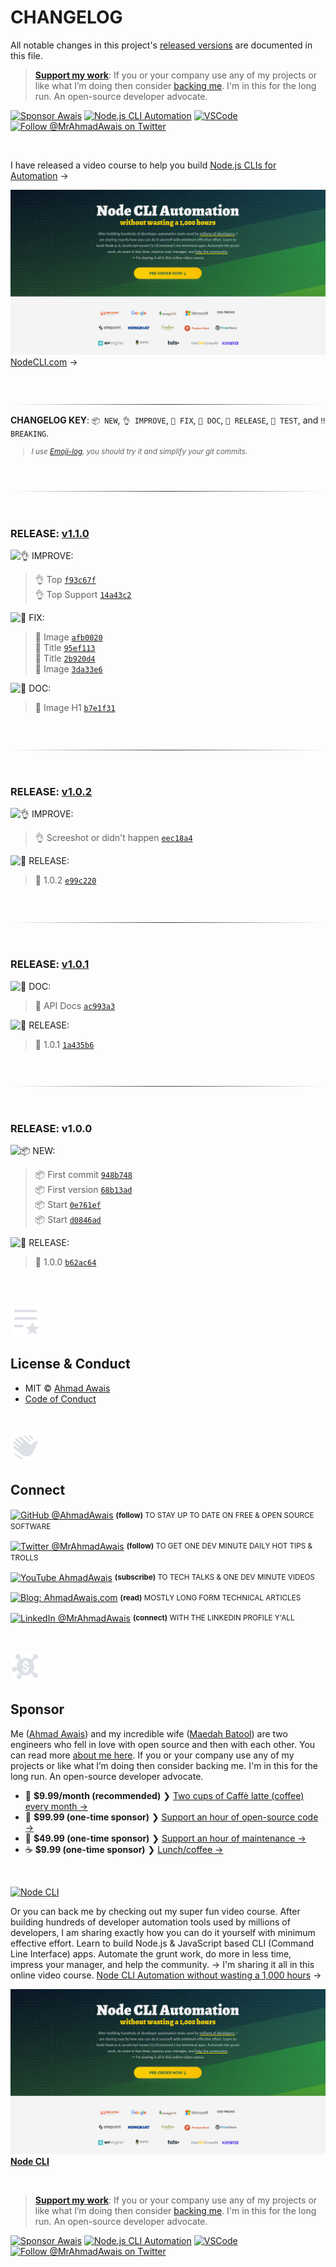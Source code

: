 # CHANGELOG

All notable changes in this project's [released versions](../../releases) are documented in this file.

> [**Support my work**][sponsor]: If you or your company use any of my projects or like what I’m doing then consider [backing me][sponsor]. I'm in this for the long run. An open-source developer advocate.

[![Sponsor Awais](https://img.shields.io/badge/-Sponsor%20Awais%20%E2%86%92-gray.svg?colorA=6A788D&colorB=6A788D&style=flat)](https://github.com/AhmadAwais/sponsor/?utm_source=FOSS) [![Node.js CLI Automation](https://img.shields.io/badge/-NodeCLI.com%20%E2%86%92-gray.svg?colorA=6A788D&colorB=6A788D&style=flat)](https://NodeCLI.com/?utm_source=FOSS)
[![VSCode](https://img.shields.io/badge/-VSCode.pro%20%E2%86%92-gray.svg?colorA=6A788D&colorB=6A788D&style=flat)](https://VSCode.pro/?utm_source=GitHubFOSS)
[![Follow @MrAhmadAwais on Twitter](https://img.shields.io/twitter/follow/mrahmadawais.svg?style=social&label=Follow%20@MrAhmadAwais)](https://twitter.com/mrahmadawais/)

<br>

I have released a video course to help you build <a href="https://NodeCLI.com/?utm_source=FOSS" target="_blank">Node.js CLIs for Automation</a> →</p>

<a href="https://NodeCLI.com/?utm_source=FOSS" target="_blank"><img src="https://raw.githubusercontent.com/ahmadawais/stuff/master/nodecli/featured.jpg" /><br>NodeCLI.com</a> →

<br>

[![hr](https://raw.githubusercontent.com/ahmadawais/stuff/master/images/git/hr.png)](/)

**CHANGELOG KEY**: `📦 NEW`, `👌 IMPROVE`, `🐛 FIX`, `📖 DOC`, `🚀 RELEASE`, `🤖 TEST`, and `‼️ BREAKING`.

<small>

> _I use [Emoji-log](https://github.com/ahmadawais/Emoji-Log), you should try it and simplify your git commits._

</small>

<br>

[![hr](https://raw.githubusercontent.com/ahmadawais/stuff/master/images/git/hr.png)](/)

<br>

### RELEASE: [v1.1.0](https://github.com/ahmadawais/cli-alerts/compare/v1.0.2...v1.1.0)

![👌 IMPROVE:](https://img.shields.io/badge/-IMPROVEMENT-gray.svg?colorB=39AA54)

> 👌 Top [`f93c67f`](https://github.com/ahmadawais/cli-alerts/commit/f93c67fed656413c45950502a587c56ea0600358) <br>
> 👌 Top Support [`14a43c2`](https://github.com/ahmadawais/cli-alerts/commit/14a43c24a7e565ef23d5770517fbd7ecafe5d30e) <br>

![🐛 FIX:](https://img.shields.io/badge/-FIX-gray.svg?colorB=ff6347)

> 🐛 Image [`afb0020`](https://github.com/ahmadawais/cli-alerts/commit/afb002063efc740af0815f53d63261401e439dc5) <br>
> 🐛 Title [`95ef113`](https://github.com/ahmadawais/cli-alerts/commit/95ef1137c8858e2050c3319d99a5d17f11b20445) <br>
> 🐛 Title [`2b920d4`](https://github.com/ahmadawais/cli-alerts/commit/2b920d4799d738e0fa7a68f4b48340b44ebb2b4d) <br>
> 🐛 Image [`3da33e6`](https://github.com/ahmadawais/cli-alerts/commit/3da33e63b6e2a87053a77bd9b563c8530f5d18f3) <br>

![📖 DOC:](https://img.shields.io/badge/-DOCS-gray.svg?colorB=978CD4)

> 📖 Image H1 [`b7e1f31`](https://github.com/ahmadawais/cli-alerts/commit/b7e1f31fe3d4fe77b3f4c0f5ed563942a0c870e9) <br>

<br>

[![hr](https://raw.githubusercontent.com/ahmadawais/stuff/master/images/git/hr.png)](/)

<br>

### RELEASE: [v1.0.2](https://github.com/ahmadawais/cli-alerts/compare/v1.0.1...v1.0.2)

![👌 IMPROVE:](https://img.shields.io/badge/-IMPROVEMENT-gray.svg?colorB=39AA54)

> 👌 Screeshot or didn't happen [`eec18a4`](https://github.com/ahmadawais/cli-alerts/commit/eec18a44f1875d20b9482136dda91749590f4819) <br>

![🚀 RELEASE:](https://img.shields.io/badge/-RELEASE-gray.svg?colorB=E5A301)

> 🚀 1.0.2 [`e99c220`](https://github.com/ahmadawais/cli-alerts/commit/e99c2209fc27fbed9dd7f787dd0ff195b5aaf5c9) <br>

<br>

[![hr](https://raw.githubusercontent.com/ahmadawais/stuff/master/images/git/hr.png)](/)

<br>

### RELEASE: [v1.0.1](https://github.com/ahmadawais/cli-alerts/compare/v1.0.0...v1.0.1)

![📖 DOC:](https://img.shields.io/badge/-DOCS-gray.svg?colorB=978CD4)

> 📖 API Docs [`ac993a3`](https://github.com/ahmadawais/cli-alerts/commit/ac993a38b4560c3084f40f4f21eeede37b47ec1f) <br>

![🚀 RELEASE:](https://img.shields.io/badge/-RELEASE-gray.svg?colorB=E5A301)

> 🚀 1.0.1 [`1a435b6`](https://github.com/ahmadawais/cli-alerts/commit/1a435b66f9bea332c7682cb4c250865e60389318) <br>

<br>

[![hr](https://raw.githubusercontent.com/ahmadawais/stuff/master/images/git/hr.png)](/)

<br>

### RELEASE: v1.0.0

![📦 NEW:](https://img.shields.io/badge/-NEW-gray.svg?colorB=3778FF)

> 📦 First commit [`948b748`](https://github.com/ahmadawais/cli-alerts/commit/948b748fb7822431c8eaffd946bc9e3676451e24) <br>
> 📦 First version [`68b13ad`](https://github.com/ahmadawais/cli-alerts/commit/68b13adc1c6d8f1e966be32b337a4cca0a53d2ef) <br>
> 📦 Start [`0e761ef`](https://github.com/ahmadawais/cli-alerts/commit/0e761ef8191e22387b8d022ed18ccd81cca075c1) <br>
> 📦 Start [`d0846ad`](https://github.com/ahmadawais/cli-alerts/commit/d0846ad567e0e98517c8e9f0c6df5c7f465376b9) <br>

![🚀 RELEASE:](https://img.shields.io/badge/-RELEASE-gray.svg?colorB=E5A301)

> 🚀 1.0.0 [`b62ac64`](https://github.com/ahmadawais/cli-alerts/commit/b62ac646ac833117cc5582411e2a6e250328b2d6) <br>

<br>

<br>

[![📃](https://raw.githubusercontent.com/ahmadawais/stuff/master/images/git/license.png)](/)

## License & Conduct

- MIT © [Ahmad Awais](https://twitter.com/MrAhmadAwais/)
- [Code of Conduct](code-of-conduct.md)

<br>

[![🙌](https://raw.githubusercontent.com/ahmadawais/stuff/master/images/git/connect.png)](/)

## Connect

<div align="left">
<p><a href="https://github.com/ahmadawais"><img alt="GitHub @AhmadAwais" align="center" src="https://img.shields.io/badge/GITHUB-gray.svg?colorB=6cc644&colorA=6cc644&style=flat" /></a>&nbsp;<small><strong>(follow)</strong> TO STAY UP TO DATE ON FREE & OPEN SOURCE SOFTWARE</small></p>
<p><a href="https://twitter.com/MrAhmadAwais/"><img alt="Twitter @MrAhmadAwais" align="center" src="https://img.shields.io/badge/TWITTER-gray.svg?colorB=1da1f2&colorA=1da1f2&style=flat" /></a>&nbsp;<small><strong>(follow)</strong> TO GET ONE DEV MINUTE DAILY HOT TIPS & TROLLS</small></p>
<p><a href="https://www.youtube.com/AhmadAwais"><img alt="YouTube AhmadAwais" align="center" src="https://img.shields.io/badge/YOUTUBE-gray.svg?colorB=ff0000&colorA=ff0000&style=flat" /></a>&nbsp;<small><strong>(subscribe)</strong> TO TECH TALKS & ONE DEV MINUTE VIDEOS</small></p>
<p><a href="https://AhmadAwais.com/"><img alt="Blog: AhmadAwais.com" align="center" src="https://img.shields.io/badge/MY%20BLOG-gray.svg?colorB=4D2AFF&colorA=4D2AFF&style=flat" /></a>&nbsp;<small><strong>(read)</strong> MOSTLY LONG FORM TECHNICAL ARTICLES</small></p>
<p><a href="https://www.linkedin.com/in/MrAhmadAwais/"><img alt="LinkedIn @MrAhmadAwais" align="center" src="https://img.shields.io/badge/LINKEDIN-gray.svg?colorB=0077b5&colorA=0077b5&style=flat" /></a>&nbsp;<small><strong>(connect)</strong> WITH THE LINKEDIN PROFILE Y'ALL</small></p>
</div>

<br>

[![👌](https://raw.githubusercontent.com/ahmadawais/stuff/master/images/git/sponsor.png)](/)

## Sponsor

Me ([Ahmad Awais](https://twitter.com/mrahmadawais/)) and my incredible wife ([Maedah Batool](https://twitter.com/MaedahBatool/)) are two engineers who fell in love with open source and then with each other. You can read more [about me here](https://ahmadawais.com/about). If you or your company use any of my projects or like what I’m doing then consider backing me. I'm in this for the long run. An open-source developer advocate.

- 🌟  **$9.99/month (recommended)** ❯ [Two cups of Caffè latte (coffee) every month →](https://pay.paddle.com/checkout/540217)
- 🚀  **$99.99 (one-time sponsor)** ❯ [Support an hour of open-source code →](https://pay.paddle.com/checkout/515568)
- 🔰  **$49.99 (one-time sponsor)** ❯ [Support an hour of maintenance →](https://pay.paddle.com/checkout/527253)
- ☕️  **$9.99 (one-time sponsor)** ❯ [Lunch/coffee →](https://pay.paddle.com/checkout/527254)

<br>

[![Node CLI](https://img.shields.io/badge/-NodeCLI.com%20%E2%86%92-gray.svg?colorB=3D873A)](https://nodecli.com/?utm_source=FOSS)

Or you can back me by checking out my super fun video course. After building hundreds of developer automation tools used by millions of developers, I am sharing exactly how you can do it yourself with minimum effective effort. Learn to build Node.js & JavaScript based CLI (Command Line Interface) apps. Automate the grunt work, do more in less time, impress your manager, and help the community.
→ I'm sharing it all in this online video course. <a href="https://nodecli.com/?utm_source=FOSS" target="_blank">Node CLI Automation
without wasting a 1,000 hours</a> →</p>

<a href="https://nodecli.com/?utm_source=FOSS" target="_blank"><img src="https://raw.githubusercontent.com/ahmadawais/stuff/master/nodecli/featured.jpg" /><br><strong>Node CLI</strong></a>

<br>

> [**Support my work**][sponsor]: If you or your company use any of my projects or like what I’m doing then consider [backing me][sponsor]. I'm in this for the long run. An open-source developer advocate.

[![Sponsor Awais](https://img.shields.io/badge/-Sponsor%20Awais%20%E2%86%92-gray.svg?colorA=6A788D&colorB=6A788D&style=flat)](https://github.com/AhmadAwais/sponsor/?utm_source=FOSS) [![Node.js CLI Automation](https://img.shields.io/badge/-NodeCLI.com%20%E2%86%92-gray.svg?colorA=6A788D&colorB=6A788D&style=flat)](https://NodeCLI.com/?utm_source=FOSS)
[![VSCode](https://img.shields.io/badge/-VSCode.pro%20%E2%86%92-gray.svg?colorA=6A788D&colorB=6A788D&style=flat)](https://VSCode.pro/?utm_source=GitHubFOSS)
[![Follow @MrAhmadAwais on Twitter](https://img.shields.io/twitter/follow/mrahmadawais.svg?style=social&label=Follow%20@MrAhmadAwais)](https://twitter.com/mrahmadawais/)

[sponsor]: https://github.com/AhmadAwais/sponsor
